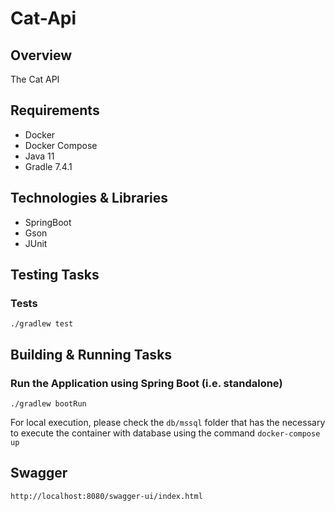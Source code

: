 # Cat-Api

## Overview

The Cat API

## Requirements

- Docker
- Docker Compose
- Java 11
- Gradle 7.4.1

## Technologies & Libraries

- SpringBoot
- Gson
- JUnit

## Testing Tasks

### Tests

```./gradlew test```

## Building & Running Tasks

### Run the Application using Spring Boot (i.e. standalone)

```./gradlew bootRun```

For local execution, please check the ```db/mssql``` folder that has the necessary to execute the container with
database using the command ```docker-compose up```

## Swagger

```http://localhost:8080/swagger-ui/index.html```